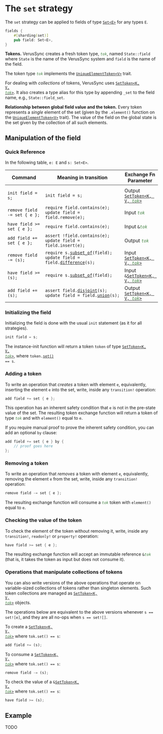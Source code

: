 # The `set` strategy

The `set` strategy can be applied to fields of type [`Set<E>`](https://verus-lang.github.io/verus/verusdoc/vstd/set/struct.Set.html) for any types `E`.

```rust
fields {
    #[sharding(set)]
    pub field: Set<E>,
}
```

**Tokens.**
VerusSync creates a fresh token type, <code style="font-style: italic; color: #408040">tok</code>,
named `State::field` where `State` is the name of the VerusSync system and `field` is the name of the field.

The token type <code style="font-style: italic; color: #408040">tok</code> implements the
[`UniqueElementToken<V>`](https://verus-lang.github.io/verus/verusdoc/vstd/tokens/trait.UniqueElementToken.html) trait.

For dealing with _collections_ of tokens, VerusSync uses
<a href="https://verus-lang.github.io/verus/verusdoc/vstd/tokens/struct.SetToken.html"><code>SetToken&lt;K, V, <span style="font-style: italic; color: #408040">tok</span>&gt;</code></a>. It also creates a type alias for this type by appending `_set` to the field name, e.g., `State::field_set`.

**Relationship between global field value and the token.**
Every token represents a _single_ element of the set (given by the `.element()`
function on the [`UniqueElementToken<V>`](https://verus-lang.github.io/verus/verusdoc/vstd/tokens/trait.UniqueElementToken.html) trait).
The value of the field on the global state is the set given by the collection of all such elements.

## Manipulation of the field

### Quick Reference

In the following table, `e: E` and `s: Set<E>`.

<div class="table-wrapper" style="font-size: 13px"><table>
  <colgroup>
     <col span="1" style="width: 35%;">
     <col span="1" style="width: 40%;">
     <col span="1" style="width: 25%;">
  </colgroup>
  <thead>
    <tr>
      <th>Command</th>
      <th>Meaning in transition</th>
      <th>Exchange Fn Parameter</th>
    </tr>
  </thead>
  <tbody>
    <tr><td></td><td></td><td></td></tr>
    <tr>
      <td><code>init field = s;</code></td>
      <td><code>init field = s;</code></td>
      <td>Output <a href="https://verus-lang.github.io/verus/verusdoc/vstd/tokens/struct.SetToken.html"><code>SetToken&lt;K, V, <span style="font-style: italic; color: #408040">tok</span>&gt;</code></a></td>
    </tr> <tr>
      <td><code>remove field -= set { e };</code></td>
      <td><code>require field.contains(e);</code><br><code>update field = field.remove(e);</code></td>
      <td>Input <code><span style="font-style: italic; color: #408040">tok</span></code></td>
    </tr> <tr>
      <td><code>have field &gt;= set { e };</code></td>
      <td><code>require field.contains(e);</code></td>
      <td>Input <code>&amp;<span style="font-style: italic; color: #408040">tok</span></code></td>
    </tr> <tr>
      <td><code>add field += set { e };</code></td>
      <td><code>assert !field.contains(e);</code><br><code>update field = field.insert(e);</code></td>
      <td>Output <code><span style="font-style: italic; color: #408040">tok</span></code></td>
    </tr> <tr>
      <td><code>remove field -= (s);</code></td>
      <td><code style="white-space: pre">require s.<a href="https://verus-lang.github.io/verus/verusdoc/vstd/set/struct.Set.html#method.subset_of">subset_of</a>(field);</code><br>
          <code>update field = field.<a href="https://verus-lang.github.io/verus/verusdoc/vstd/set/struct.Set.html#method.difference">difference</a>(s);</code></td>
      <td>Input <code><a href="https://verus-lang.github.io/verus/verusdoc/vstd/tokens/struct.SetToken.html">SetToken&lt;K, V, <span style="font-style: italic; color: #408040">tok</span>&gt;</code></a></code></td>
    </tr> <tr>
      <td><code>have field &gt;= (s);</code></td>
      <td><code style="white-space: pre">require s.<a href="https://verus-lang.github.io/verus/verusdoc/vstd/set/struct.Set.html#method.subset_of">subset_of</a>(field);</code></td>
      <td>Input <code>&amp;<a href="https://verus-lang.github.io/verus/verusdoc/vstd/tokens/struct.SetToken.html">SetToken&lt;K, V, <span style="font-style: italic; color: #408040">tok</span>&gt;</code></a></code></td>
    </tr> <tr>
      <td><code>add field += (s);</code></td>
      <td><code style="white-space: pre">assert field.<a href="https://verus-lang.github.io/verus/verusdoc/vstd/set/struct.Set.html#method.disjoint">disjoint</a>(s);</code><br>
        <code style="white-space: pre">update field = field.<a href="https://verus-lang.github.io/verus/verusdoc/vstd/set/struct.Set.html#method.union">union</a>(s);</code>
      </td>
      <td>Output <a href="https://verus-lang.github.io/verus/verusdoc/vstd/tokens/struct.SetToken.html"><code>SetToken&lt;K, V, <span style="font-style: italic; color: #408040">tok</span>&gt;</code></a></td>
    </tr>
  </tbody>
</table></div>

### Initializing the field

Initializing the field is done with the usual `init` statement (as it for all strategies).

```rust
init field = s;
```

The instance-init function will return a token `token` of type
<a href="https://verus-lang.github.io/verus/verusdoc/vstd/tokens/struct.SetToken.html"><code>SetToken&lt;K, V, <span style="font-style: italic; color: #408040">tok</span>&gt;</code></a>, where <code>token.<a href="https://verus-lang.github.io/verus/verusdoc/vstd/tokens/struct.SetToken.html#method.set">set()</a> == s</code>.

### Adding a token

To write an operation that _creates_ a token with element `e`,
equivalently, inserting the element `e` into the set, write, inside any `transition!` operation:

```rust
add field += set { e };
```

This operation has an inherent safety condition that `e` is not in the pre-state value of the set.
The resulting token exchange function will return a token of type <code><span style="font-style: italic; color: #408040">tok</span></code>
and with `element()` equal to `e`.

If you require manual proof to prove the inherent safety condition, you can add
an optional `by` clause:

```rust
add field += set { e } by {
    // proof goes here
};
```

### Removing a token

To write an operation that _removes_ a token with element `e`,
equivalently, removing the element `e` from the set, write, inside any `transition!` operation:

```rust
remove field -= set { e };
```

The resulting exchange function will consume a <code><span style="font-style: italic; color: #408040">tok</span></code> token with `element()` equal to `e`.

### Checking the value of the token

To check the element of the token without removing it,
write, inside any `transition!`, `readonly!` or `property!` operation:

```rust
have field >= set { e };
```

The resulting exchange function will accept an immutable reference
<code>&amp;<span style="font-style: italic; color: #408040">tok</span></code> (that is, it takes the token as input but does not consume it).

### Operations that manipulate collections of tokens

You can also write versions of the above operations that operate on variable-sized collections of tokens
rather than singleton elements.
Such token collections are managed as <a href="https://verus-lang.github.io/verus/verusdoc/vstd/tokens/struct.SetToken.html"><code>SetToken&lt;K, V, <span style="font-style: italic; color: #408040">tok</span>&gt;</code></a> objects.

The operations below are equivalent to the above versions whenever `s == set![e]`,
and they are all no-ops when `s == set![]`.

To create a <a href="https://verus-lang.github.io/verus/verusdoc/vstd/tokens/struct.SetToken.html"><code>SetToken&lt;K, V, <span style="font-style: italic; color: #408040">tok</span>&gt;</code></a> where `tok.set() == s`:

```rust
add field += (s);
```

To consume a <a href="https://verus-lang.github.io/verus/verusdoc/vstd/tokens/struct.SetToken.html"><code>SetToken&lt;K, V, <span style="font-style: italic; color: #408040">tok</span>&gt;</code></a> where `tok.set() == s`:

```rust
remove field -= (s);
```

To check the value of a <code>&amp;<a href="https://verus-lang.github.io/verus/verusdoc/vstd/tokens/struct.SetToken.html">SetToken&lt;K, V, <span style="font-style: italic; color: #408040">tok</span>&gt;</a></code> where `tok.set() == s`:

```rust
have field >= (s);
```

## Example

TODO
